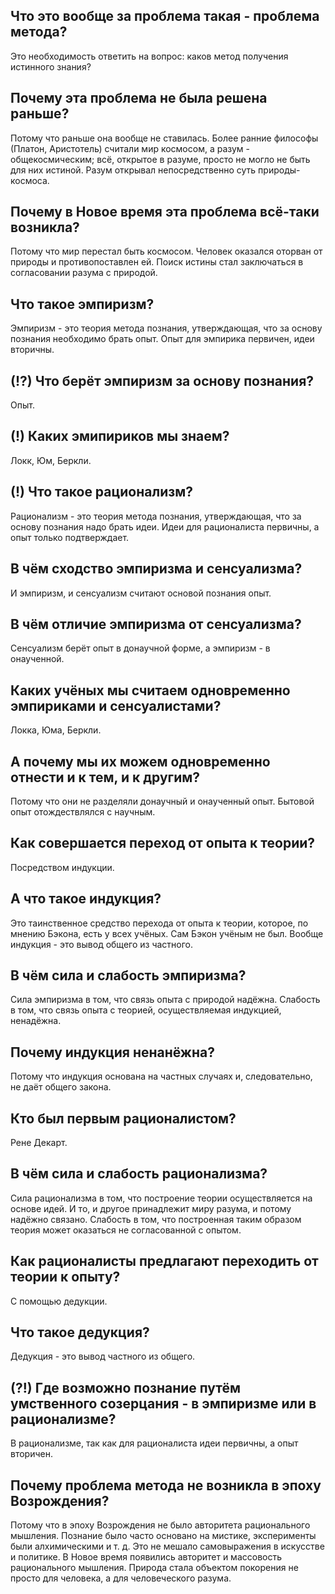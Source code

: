 ## Что это вообще за проблема такая - проблема метода?
Это необходимость ответить на вопрос: каков метод получения истинного знания?

## Почему эта проблема не была решена раньше?
Потому что раньше она вообще не ставилась.
Более ранние философы (Платон, Аристотель) считали мир космосом, а разум - общекосмическим;
всё, открытое в разуме, просто не могло не быть для них истиной.
Разум открывал непосредственно суть природы-космоса.

## Почему в Новое время эта проблема всё-таки возникла?
Потому что мир перестал быть космосом.
Человек оказался оторван от природы и противопоставлен ей.
Поиск истины стал заключаться в согласовании разума с природой.

## Что такое эмпиризм?
Эмпиризм - это теория метода познания, утверждающая, что за основу познания необходимо брать опыт.
Опыт для эмпирика первичен, идеи вторичны.

## (!?) Что берёт эмпиризм за основу познания?
Опыт.

## (!) Каких эмипириков мы знаем?
Локк, Юм, Беркли.

## (!) Что такое рационализм?
Рационализм - это теория метода познания, утверждающая, что за основу познания надо брать идеи.
Идеи для рационалиста первичны, а опыт только подтверждает.

## В чём сходство эмпиризма и сенсуализма?
И эмпиризм, и сенсуализм считают основой познания опыт.

## В чём отличие эмпиризма от сенсуализма?
Сенсуализм берёт опыт в донаучной форме, а эмпиризм - в онаученной.

## Каких учёных мы считаем одновременно эмпириками и сенсуалистами?
Локка, Юма, Беркли.

## А почему мы их можем одновременно отнести и к тем, и к другим?
Потому что они не разделяли донаучный и онаученный опыт.
Бытовой опыт отождествлялся с научным.

## Как совершается переход от опыта к теории?
Посредством индукции.

## А что такое индукция?
Это таинственное средство перехода от опыта к теории, которое, по мнению Бэкона, есть у всех учёных.
Сам Бэкон учёным не был.
Вообще индукция - это вывод общего из частного.

## В чём сила и слабость эмпиризма?
Сила эмпиризма в том, что связь опыта с природой надёжна.
Слабость в том, что связь опыта с теорией, осуществляемая индукцией, ненадёжна.

## Почему индукция ненанёжна?
Потому что индукция основана на частных случаях и, следовательно, не даёт общего закона.

## Кто был первым рационалистом?
Рене Декарт.

## В чём сила и слабость рационализма?
Сила рационализма в том, что построение теории осуществляется на основе идей.
И то, и другое принадлежит миру разума, и потому надёжно связано.
Слабость в том, что построенная таким образом теория может оказаться не согласованной с опытом.

## Как рационалисты предлагают переходить от теории к опыту?
С помощью дедукции.

## Что такое дедукция?
Дедукция - это вывод частного из общего.

## (?!) Где возможно познание путём умственного созерцания - в эмпиризме или в рационализме?
В рационализме, так как для рационалиста идеи первичны, а опыт вторичен.

## Почему проблема метода не возникла в эпоху Возрождения?
Потому что в эпоху Возрождения не было авторитета рационального мышления.
Познание было часто основано на мистике, эксперименты были алхимическими и т. д.
Это не мешало самовыражения в искусстве и политике.
В Новое время появились авторитет и массовость рационального мышления.
Природа стала объектом покорения не просто для человека, а для человеческого разума.
